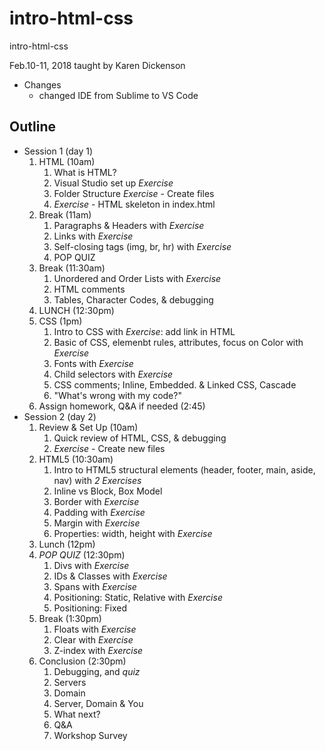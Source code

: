# intro-html-css
intro-html-css

Feb.10-11, 2018 taught by Karen Dickenson
* Changes
    * changed IDE from Sublime to VS Code

## Outline
* Session 1 (day 1)
    1. HTML (10am)
        1. What is HTML?
        1. Visual Studio set up _Exercise_
        1. Folder Structure _Exercise_ - Create files
        1. _Exercise_ - HTML skeleton in index.html
    1. Break (11am)
        1. Paragraphs &amp; Headers with _Exercise_
        1. Links with _Exercise_
        1. Self-closing tags (img, br, hr) with _Exercise_
        1. POP QUIZ
    1. Break (11:30am)
        1. Unordered and Order Lists with _Exercise_
        1. HTML comments
        1. Tables, Character Codes, &amp; debugging
    1. LUNCH (12:30pm)
    1. CSS (1pm)
        1. Intro to CSS with _Exercise_: add link in HTML
        1. Basic of CSS, elemenbt rules, attributes, focus on Color with _Exercise_
        1. Fonts with _Exercise_
        1. Child selectors with _Exercise_
        1. CSS comments; Inline, Embedded. &amp; Linked CSS, Cascade
        1. "What's wrong with my code?"
    1. Assign homework, Q&amp;A if needed (2:45)
* Session 2 (day 2)
    1. Review &amp; Set Up (10am)
        1. Quick review of HTML, CSS, &amp; debugging
        1. _Exercise_ - Create new files
    1. HTML5 (10:30am)
        1. Intro to HTML5 structural elements (header, footer, main, aside, nav) with *2 Exercises*
        1. Inline vs Block, Box Model
        1. Border with _Exercise_
        1. Padding with _Exercise_
        1. Margin with _Exercise_
        1. Properties: width, height with _Exercise_
    1. Lunch (12pm)
    1. _POP QUIZ_ (12:30pm)
        1. Divs with _Exercise_
        1. IDs &amp; Classes with _Exercise_
        1. Spans with _Exercise_
        1. Positioning: Static, Relative with _Exercise_
        1. Positioning: Fixed
    1. Break (1:30pm)
        1. Floats with _Exercise_
        1. Clear with _Exercise_
        1. Z-index with _Exercise_
    1. Conclusion (2:30pm)
        1. Debugging, and _quiz_
        1. Servers
        1. Domain
        1. Server, Domain &amp; You
        1. What next?
        1. Q&amp;A
        1. Workshop Survey


